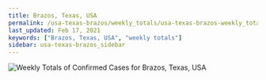 ```yaml
---
title: Brazos, Texas, USA
permalink: /usa-texas-brazos/weekly_totals/usa-texas-brazos-weekly_totals.html
last_updated: Feb 17, 2021
keywords: ["Brazos, Texas, USA", "weekly totals"]
sidebar: usa-texas-brazos_sidebar
---
```


![Weekly Totals of Confirmed Cases for Brazos, Texas, USA](/covid_tracker/images/graphs/usa-texas-brazos-weekly_totals_graph.png)
